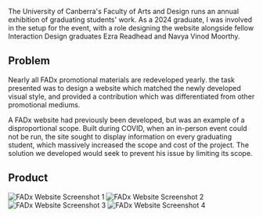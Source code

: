 <!-- ---
layout: case-study
title: ACT Creative Industries Map Phase 2
client: UC Faculty of Arts and Design
date: 04 July 2024
cover: fadx-cover.png
priority: content
keywords: UI/UX, Prototyping, Programming, Collaboration, Concept Development, Education
--- -->

The University of Canberra's Faculty of Arts and Design runs an annual exhibition of graduating students' work. As a 2024 graduate, I was involved in the setup for the event, with a role designing the website alongside fellow Interaction Design graduates Ezra Readhead and Navya Vinod Moorthy.

## Problem

Nearly all FADx promotional materials are redeveloped yearly. the task presented was to design a website which matched the newly developed visual style, and provided a contribution which was differentiated from other promotional mediums.

A FADx website had previously been developed, but was an example of a disproportional scope. Built during COVID, when an in-person event could not be run, the site sought to display information on every graduating student, which massively increased the scope and cost of the project. The solution we developed would seek to prevent his issue by limiting its scope.

## Product

![FADx Website Screenshot 1](/begbieinteractions/assets/images/fadx-intimg-2.png "FADx Website Screenshot 1")
![FADx Website Screenshot 2](/begbieinteractions/assets/images/fadx-intimg-3.png "FADx Website Screenshot 2")
![FADx Website Screenshot 3](/begbieinteractions/assets/images/fadx-intimg-4.png "FADx Website Screenshot 3")
![FADx Website Screenshot 4](/begbieinteractions/assets/images/fadx-intimg-5.png "FADx Website Screenshot 4")

<!-- ## Solution

### Ideation

#### Feature List

With freedom to include the features we deemed beneficial, we settled on the most effective content - event information, limited student spotlights and sponsor highlights.

#### Low and High Fidelity Prototypes

![alt text](address.ext "Title")

In communication with other FADx development teams, we developed prototypes using Figma, to outline a visual style and layout for the site.

### Product

![alt text](address.ext "Title")

Based on the high fidelity prototype, we programmed the website using HTML, CSS and JavaScript. The relevant data was stored in a JSON file and insterted into the site through JavaScript functions.

The site went live to [uxfadx2025.com.au](https://uxfadx2025.com.au) on 13th October 2024, and was updated through to the in-person event on 13th-15th November 2024.

## Conclusion

On reflection, the final product produced worked successfully to the intended extent.

There were more suitable ways to store and display the data, which would have helped make the site maintainable if needed again in future years. These methods were out of our reach in the time frame for development, but could be considered in future iterations of the product. -->